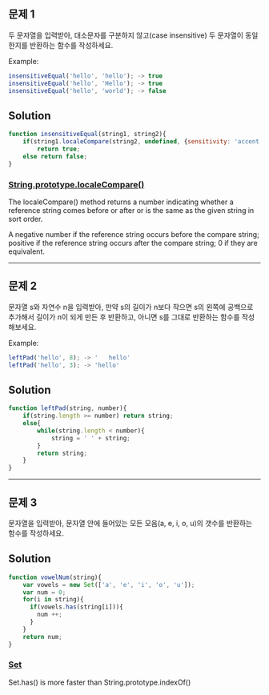 ## 문제 1
두 문자열을 입력받아, 대소문자를 구분하지 않고(case insensitive) 두 문자열이 동일한지를 반환하는 함수를 작성하세요.

Example:
```javascript
insensitiveEqual('hello', 'hello'); -> true
insensitiveEqual('hello', 'Hello'); -> true
insensitiveEqual('hello', 'world'); -> false
```
## Solution

```javascript
function insensitiveEqual(string1, string2){
    if(string1.localeCompare(string2, undefined, {sensitivity: 'accent'}) === 0)
        return true;
    else return false;
}
```

### [String​.prototype​.locale​Compare()](https://developer.mozilla.org/en-US/docs/Web/JavaScript/Reference/Global_Objects/String/localeCompare)

The localeCompare() method returns a number indicating whether a reference string comes before or after or is the same as the given string in sort order.

A negative number if the reference string occurs before the compare string; positive if the reference string occurs after the compare string; 0 if they are equivalent.



---

## 문제 2

문자열 s와 자연수 n을 입력받아, 만약 s의 길이가 n보다 작으면 s의 왼쪽에 공백으로 추가해서 길이가 n이 되게 만든 후 반환하고, 아니면 s를 그대로 반환하는 함수를 작성해보세요.

Example:
```javascript
leftPad('hello', 8); -> '   hello'
leftPad('hello', 3); -> 'hello'
```

## Solution

```javascript
function leftPad(string, number){
    if(string.length >= number) return string;
    else{
        while(string.length < number){
            string = ' ' + string;
        }
        return string;
    }
}
```

---

## 문제 3
문자열을 입력받아, 문자열 안에 들어있는 모든 모음(a, e, i, o, u)의 갯수를 반환하는 함수를 작성하세요.

## Solution

```javascript
function vowelNum(string){
    var vowels = new Set(['a', 'e', 'i', 'o', 'u']);
    var num = 0;
    for(i in string){
      if(vowels.has(string[i])){
        num ++;
      }
    }
    return num;
}
```
### [Set](https://developer.mozilla.org/ko/docs/Web/JavaScript/Reference/Global_Objects/Set)

Set.has() is more faster than String​.prototype​.indexOf()
